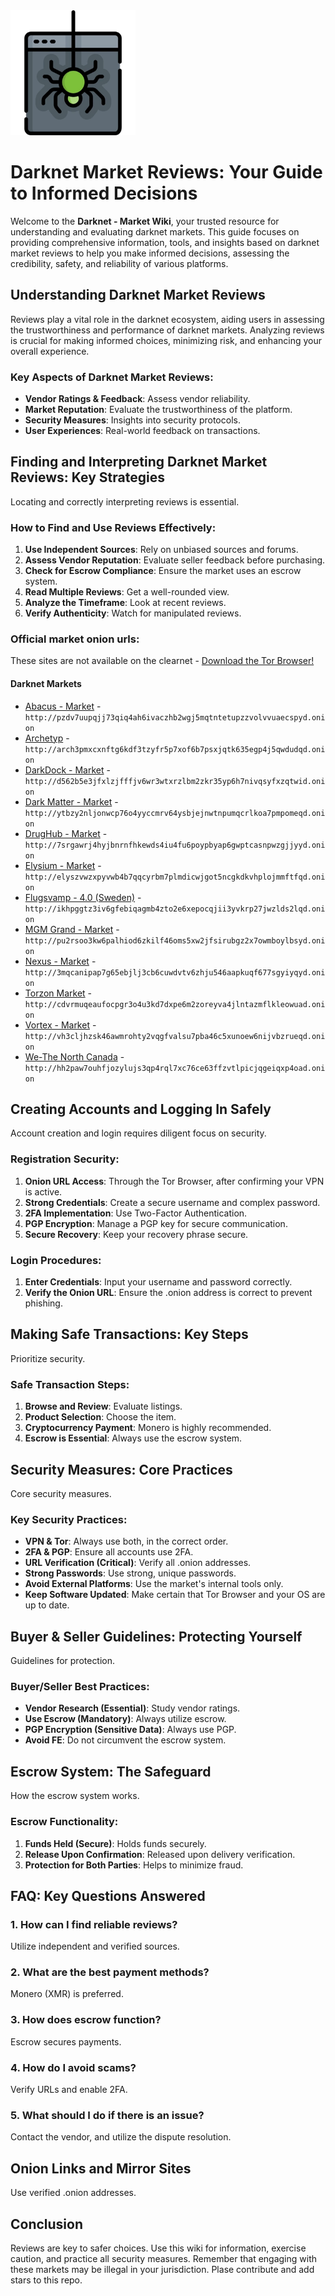 <img src="/tmp/fit.webp" width="200">

# Darknet Market Reviews: Your Guide to Informed Decisions

Welcome to the **Darknet - Market Wiki**, your trusted resource for understanding and evaluating darknet markets. This guide focuses on providing comprehensive information, tools, and insights based on darknet market reviews to help you make informed decisions, assessing the credibility, safety, and reliability of various platforms.

## Understanding Darknet Market Reviews

Reviews play a vital role in the darknet ecosystem, aiding users in assessing the trustworthiness and performance of darknet markets. Analyzing reviews is crucial for making informed choices, minimizing risk, and enhancing your overall experience.

### Key Aspects of Darknet Market Reviews:
-   **Vendor Ratings & Feedback**: Assess vendor reliability.
-   **Market Reputation**: Evaluate the trustworthiness of the platform.
-   **Security Measures**: Insights into security protocols.
-   **User Experiences**: Real-world feedback on transactions.

## Finding and Interpreting Darknet Market Reviews: Key Strategies

Locating and correctly interpreting reviews is essential.

### How to Find and Use Reviews Effectively:
1.  **Use Independent Sources**: Rely on unbiased sources and forums.
2.  **Assess Vendor Reputation**: Evaluate seller feedback before purchasing.
3.  **Check for Escrow Compliance**: Ensure the market uses an escrow system.
4.  **Read Multiple Reviews**: Get a well-rounded view.
5.  **Analyze the Timeframe**: Look at recent reviews.
6.  **Verify Authenticity**: Watch for manipulated reviews.

### Official market onion urls:
These sites are not available on the clearnet - [Download the Tor Browser!](https://www.torproject.org/download/)

#### Darknet Markets

*   [Abacus - Market](http://pzdv7uupqjj73qiq4ah6ivaczhb2wgj5mqtntetupzzvolvvuaecspyd.onion) - `http://pzdv7uupqjj73qiq4ah6ivaczhb2wgj5mqtntetupzzvolvvuaecspyd.onion`
*   [Archetyp](@archetyp) - `http://arch3pmxcxnftg6kdf3tzyfr5p7xof6b7psxjqtk635egp4j5qwdudqd.onion`
*   [DarkDock - Market](http://d562b5e3jfxlzjfffjv6wr3wtxrzlbm2zkr35yp6h7nivqsyfxzqtwid.onion) - `http://d562b5e3jfxlzjfffjv6wr3wtxrzlbm2zkr35yp6h7nivqsyfxzqtwid.onion`
*   [Dark Matter - Market](http://ytbzy2nljonwcp76o4yyccmrv64ysbjejnwtnpumqcrlkoa7pmpomeqd.onion) - `http://ytbzy2nljonwcp76o4yyccmrv64ysbjejnwtnpumqcrlkoa7pmpomeqd.onion`
*   [DrugHub - Market](http://7srgawrj4hyjbnrnfhkewds4iu4fu6poypbyap6gwptcasnpwzgjjyyd.onion) - `http://7srgawrj4hyjbnrnfhkewds4iu4fu6poypbyap6gwptcasnpwzgjjyyd.onion`
*   [Elysium - Market](http://elyszvwzxpyvwb4b7qqcyrbm7plmdicwjgot5ncgkdkvhplojmmftfqd.onion) - `http://elyszvwzxpyvwb4b7qqcyrbm7plmdicwjgot5ncgkdkvhplojmmftfqd.onion`
*   [Flugsvamp - 4.0 (Sweden)](http://ikhpggtz3iv6gfebiqagmb4zto2e6xepocqjii3yvkrp27jwzlds2lqd.onion) - `http://ikhpggtz3iv6gfebiqagmb4zto2e6xepocqjii3yvkrp27jwzlds2lqd.onion`
*   [MGM Grand - Market](http://pu2rsoo3kw6palhiod6zkilf46oms5xw2jfsirubgz2x7owmboylbsyd.onion) - `http://pu2rsoo3kw6palhiod6zkilf46oms5xw2jfsirubgz2x7owmboylbsyd.onion`
*   [Nexus - Market](http://3mqcanipap7g65ebjlj3cb6cuwdvtv6zhju546aapkuqf677sgyiyqyd.onion) - `http://3mqcanipap7g65ebjlj3cb6cuwdvtv6zhju546aapkuqf677sgyiyqyd.onion`
*   [Torzon Market](http://cdvrmuqeaufocpgr3o4u3kd7dxpe6m2zoreyva4jlntazmflkleowuad.onion) - `http://cdvrmuqeaufocpgr3o4u3kd7dxpe6m2zoreyva4jlntazmflkleowuad.onion`
*   [Vortex - Market](http://vh3cljhzsk46awmrohty2vqgfvalsu7pba46c5xunoew6nijvbzrueqd.onion) - `http://vh3cljhzsk46awmrohty2vqgfvalsu7pba46c5xunoew6nijvbzrueqd.onion`
*   [We-The North Canada](http://hh2paw7ouhfjozylujs3qp4rql7xc76ce63ffzvtlpicjqgeiqxp4oad.onion) - `http://hh2paw7ouhfjozylujs3qp4rql7xc76ce63ffzvtlpicjqgeiqxp4oad.onion`

## Creating Accounts and Logging In Safely

Account creation and login requires diligent focus on security.

### Registration Security:
1.  **Onion URL Access**: Through the Tor Browser, after confirming your VPN is active.
2.  **Strong Credentials**: Create a secure username and complex password.
3.  **2FA Implementation**: Use Two-Factor Authentication.
4.  **PGP Encryption**: Manage a PGP key for secure communication.
5.  **Secure Recovery**: Keep your recovery phrase secure.

### Login Procedures:
1.  **Enter Credentials**: Input your username and password correctly.
2.  **Verify the Onion URL**: Ensure the .onion address is correct to prevent phishing.

## Making Safe Transactions: Key Steps

Prioritize security.

### Safe Transaction Steps:
1.  **Browse and Review**: Evaluate listings.
2.  **Product Selection**: Choose the item.
3.  **Cryptocurrency Payment**: Monero is highly recommended.
4.  **Escrow is Essential**: Always use the escrow system.

## Security Measures: Core Practices

Core security measures.

### Key Security Practices:
-   **VPN & Tor**: Always use both, in the correct order.
-   **2FA & PGP**: Ensure all accounts use 2FA.
-   **URL Verification (Critical)**: Verify all .onion addresses.
-   **Strong Passwords**: Use strong, unique passwords.
-   **Avoid External Platforms**: Use the market's internal tools only.
-   **Keep Software Updated**: Make certain that Tor Browser and your OS are up to date.

## Buyer & Seller Guidelines: Protecting Yourself

Guidelines for protection.

### Buyer/Seller Best Practices:
-   **Vendor Research (Essential)**: Study vendor ratings.
-   **Use Escrow (Mandatory)**: Always utilize escrow.
-   **PGP Encryption (Sensitive Data)**: Always use PGP.
-   **Avoid FE**: Do not circumvent the escrow system.

## Escrow System: The Safeguard

How the escrow system works.

### Escrow Functionality:
1.  **Funds Held (Secure)**: Holds funds securely.
2.  **Release Upon Confirmation**: Released upon delivery verification.
3.  **Protection for Both Parties**: Helps to minimize fraud.

## FAQ: Key Questions Answered

### 1. How can I find reliable reviews?
Utilize independent and verified sources.

### 2. What are the best payment methods?
Monero (XMR) is preferred.

### 3. How does escrow function?
Escrow secures payments.

### 4. How do I avoid scams?
Verify URLs and enable 2FA.

### 5. What should I do if there is an issue?
Contact the vendor, and utilize the dispute resolution.

## Onion Links and Mirror Sites

Use verified .onion addresses.

## Conclusion

Reviews are key to safer choices. Use this wiki for information, exercise caution, and practice all security measures. Remember that engaging with these markets may be illegal in your jurisdiction.
Plase contribute and add stars to this repo.